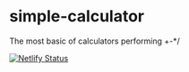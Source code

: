 # simple-calculator

The most basic of calculators performing +-\*/

[![Netlify Status](https://api.netlify.com/api/v1/badges/cc2fd724-1e4d-4a8e-9b35-8ae03958d626/deploy-status)](https://app.netlify.com/sites/min-calculator/deploys)
